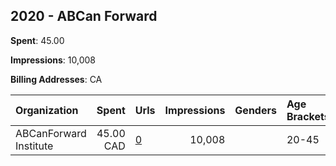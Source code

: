 ## 2020 - ABCan Forward 
**Spent**: 45.00

**Impressions**: 10,008

**Billing Addresses**: CA

|Organization|Spent|Urls|Impressions|Genders|Age Brackets|Country Codes|
|:---|---:|:---|---:|:---|:---|:---|
|ABCanForward Institute|45.00 CAD|[0](https://www.snap.com/political-ads/asset/84e5fb76e30b43e921b3f898f725c7c891d41183ee131b9d86854646050c856c?mediaType=png)|10,008||20-45|canada|
